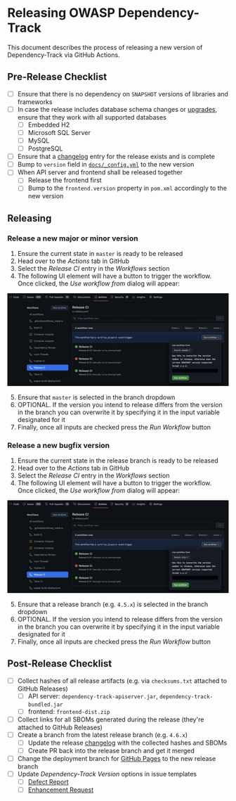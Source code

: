 # Releasing OWASP Dependency-Track

This document describes the process of releasing a new version of Dependency-Track via GitHub Actions.

## Pre-Release Checklist

- [ ] Ensure that there is no dependency on `SNAPSHOT` versions of libraries and frameworks
- [ ] In case the release includes database schema changes or [upgrades](src/main/java/org/dependencytrack/upgrade), ensure that they work with all supported databases
  - [ ] Embedded H2
  - [ ] Microsoft SQL Server
  - [ ] MySQL
  - [ ] PostgreSQL
- [ ] Ensure that a [changelog](docs/_posts) entry for the release exists and is complete
- [ ] Bump to `version` field in [`docs/_config.yml`](docs/_config.yml) to the new version
- [ ] When API server and frontend shall be released together
  - [ ] Release the frontend first
  - [ ] Bump to the `frontend.version` property in `pom.xml` accordingly to the new version

## Releasing

### Release a new major or minor version

1. Ensure the current state in `master` is ready to be released
2. Head over to the *Actions* tab in GitHub
3. Select the *Release CI* entry in the *Workflows* section
4. The following UI element will have a button to trigger the workflow. Once clicked, the *Use workflow from* dialog will appear:

![Create a release from `master`](./.github/images/release-master.png)

5. Ensure that `master` is selected in the branch dropdown
6. OPTIONAL. If the version you intend to release differs from the version in the branch you can overwrite it by specifying it in the input variable designated for it
7. Finally, once all inputs are checked press the *Run Workflow* button

### Release a new bugfix version

1. Ensure the current state in the release branch is ready to be released
2. Head over to the *Actions* tab in GitHub
3. Select the *Release CI* entry in the *Workflows* section
4. The following UI element will have a button to trigger the workflow. Once clicked, the *Use workflow from* dialog will appear:

![Create a release from a release branch](./.github/images/release-releasebranch.png)

5. Ensure that a release branch (e.g. `4.5.x`) is selected in the branch dropdown
6. OPTIONAL. If the version you intend to release differs from the version in the branch you can overwrite it by specifying it in the input variable designated for it
7. Finally, once all inputs are checked press the *Run Workflow* button

## Post-Release Checklist

- [ ] Collect hashes of all release artifacts (e.g. via `checksums.txt` attached to GitHub Releases)
  - [ ] API server: `dependency-track-apiserver.jar`, `dependency-track-bundled.jar`
  - [ ] frontend: `frontend-dist.zip`
- [ ] Collect links for all SBOMs generated during the release (they're attached to GitHub Releases)
- [ ] Create a branch from the latest release branch (e.g. `4.6.x`)
  - [ ] Update the release [changelog](docs/_posts) with the collected hashes and SBOMs
  - [ ] Create PR back into the release branch and get it merged
- [ ] Change the deployment branch for [GitHub Pages](https://github.com/DependencyTrack/dependency-track/settings/pages) to the new release branch
- [ ] Update *Dependency-Track Version* options in issue templates
  - [ ] [Defect Report](https://github.com/DependencyTrack/dependency-track/blob/master/.github/ISSUE_TEMPLATE/defect-report.yml)
  - [ ] [Enhancement Request](https://github.com/DependencyTrack/dependency-track/blob/master/.github/ISSUE_TEMPLATE/enhancement-request.yml)
